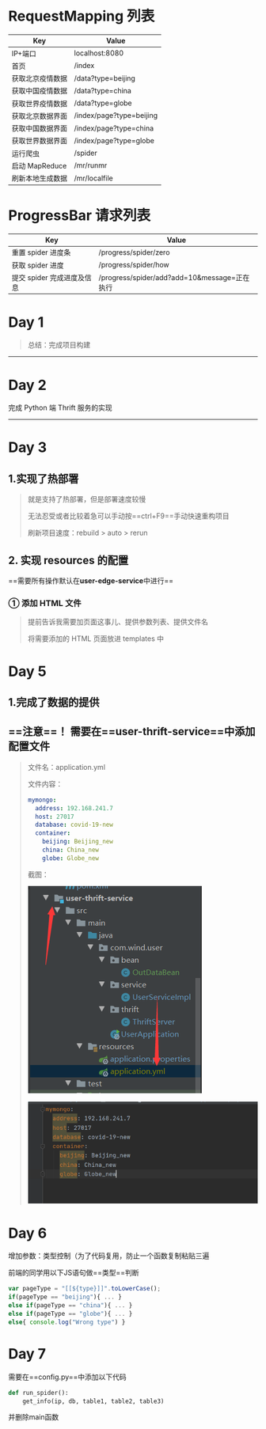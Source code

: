 # RequestMapping 列表

| Key              | Value                    |
| ---------------- | ------------------------ |
| IP+端口          | localhost:8080           |
| 首页             | /index                   |
| 获取北京疫情数据 | /data?type=beijing       |
| 获取中国疫情数据 | /data?type=china         |
| 获取世界疫情数据 | /data?type=globe         |
| 获取北京数据界面 | /index/page?type=beijing |
| 获取中国数据界面 | /index/page?type=china   |
| 获取世界数据界面 | /index/page?type=globe   |
| 运行爬虫         | /spider                  |
| 启动 MapReduce   | /mr/runmr                |
| 刷新本地生成数据 | /mr/localfile            |

# ProgressBar 请求列表

| Key                        | Value                                        |
| -------------------------- | -------------------------------------------- |
| 重置 spider 进度条         | /progress/spider/zero                        |
| 获取 spider 进度           | /progress/spider/how                         |
| 提交 spider 完成进度及信息 | /progress/spider/add?add=10&message=正在执行 |



# Day 1

> 总结：完成项目构建

---

# Day 2

完成 Python 端 Thrift 服务的实现

---

# Day 3

## 1.实现了热部署

> 就是支持了热部署，但是部署速度较慢
>
> 无法忍受或者比较着急可以手动按==ctrl+F9==手动快速重构项目
>
> 刷新项目速度：rebuild > auto > rerun

## 2. 实现 resources 的配置

==需要所有操作默认在**user-edge-service**中进行==

### ① 添加 HTML 文件

> 提前告诉我需要加页面这事儿、提供参数列表、提供文件名
>
> 将需要添加的 HTML 页面放进 templates 中



# Day 5

## 1.完成了数据的提供

## ==注意==！ 需要在==user-thrift-service==中添加配置文件

> 文件名：application.yml
>
> 文件内容：
>
> ```yml
> mymongo:
>   address: 192.168.241.7
>   host: 27017
>   database: covid-19-new
>   container:
>     beijing: Beijing_new
>     china: China_new
>     globe: Globe_new
> ```
>
> 截图：
>
> ![image-20200728123938535](img/image-20200728123938535.png)
>
> ![image-20200728123945513](img/image-20200728123945513.png)

# Day 6

增加参数：类型控制（为了代码复用，防止一个函数复制粘贴三遍

前端的同学用以下JS语句做==类型==判断

```javascript
var pageType = "[[${type}]]".toLowerCase();
if(pageType == "beijing"){ ... }
else if(pageType == "china"){ ... }
else if(pageType == "globe"){ ... }
else{ console.log("Wrong type") }
```
# Day 7
需要在==config.py==中添加以下代码
```python
def run_spider():
    get_info(ip, db, table1, table2, table3)
```
并删除main函数
